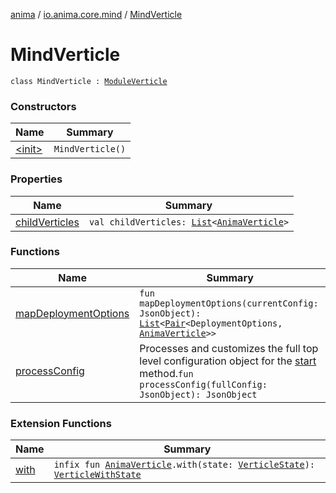 [anima](../../index.md) / [io.anima.core.mind](../index.md) / [MindVerticle](./index.md)

# MindVerticle

`class MindVerticle : `[`ModuleVerticle`](../../io.anima/-module-verticle/index.md)

### Constructors

| Name | Summary |
|---|---|
| [&lt;init&gt;](-init-.md) | `MindVerticle()` |

### Properties

| Name | Summary |
|---|---|
| [childVerticles](child-verticles.md) | `val childVerticles: `[`List`](https://kotlinlang.org/api/latest/jvm/stdlib/kotlin.collections/-list/index.html)`<`[`AnimaVerticle`](../../io.anima/-anima-verticle/index.md)`>` |

### Functions

| Name | Summary |
|---|---|
| [mapDeploymentOptions](map-deployment-options.md) | `fun mapDeploymentOptions(currentConfig: JsonObject): `[`List`](https://kotlinlang.org/api/latest/jvm/stdlib/kotlin.collections/-list/index.html)`<`[`Pair`](https://kotlinlang.org/api/latest/jvm/stdlib/kotlin/-pair/index.html)`<DeploymentOptions, `[`AnimaVerticle`](../../io.anima/-anima-verticle/index.md)`>>` |
| [processConfig](process-config.md) | Processes and customizes the full top level configuration object for the [start](../../io.anima/-anima-verticle/start.md) method.`fun processConfig(fullConfig: JsonObject): JsonObject` |

### Extension Functions

| Name | Summary |
|---|---|
| [with](../../io.anima/with.md) | `infix fun `[`AnimaVerticle`](../../io.anima/-anima-verticle/index.md)`.with(state: `[`VerticleState`](../../io.anima/-verticle-state/index.md)`): `[`VerticleWithState`](../../io.anima/-verticle-with-state/index.md) |
